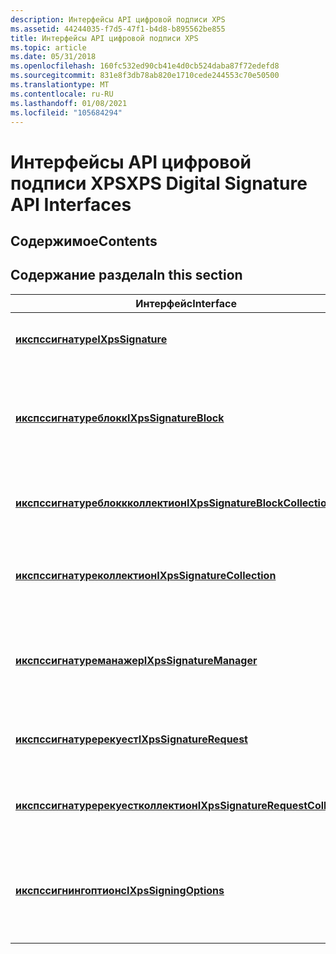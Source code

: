 ```yaml
---
description: Интерфейсы API цифровой подписи XPS
ms.assetid: 44244035-f7d5-47f1-b4d8-b895562be855
title: Интерфейсы API цифровой подписи XPS
ms.topic: article
ms.date: 05/31/2018
ms.openlocfilehash: 160fc532ed90cb41e4d0cb524daba87f72edefd8
ms.sourcegitcommit: 831e8f3db78ab820e1710cede244553c70e50500
ms.translationtype: MT
ms.contentlocale: ru-RU
ms.lasthandoff: 01/08/2021
ms.locfileid: "105684294"
---
```

# <a name="xps-digital-signature-api-interfaces"></a><span data-ttu-id="d01df-103">Интерфейсы API цифровой подписи XPS</span><span class="sxs-lookup"><span data-stu-id="d01df-103">XPS Digital Signature API Interfaces</span></span>

## <a name="contents"></a><span data-ttu-id="d01df-104">Содержимое</span><span class="sxs-lookup"><span data-stu-id="d01df-104">Contents</span></span>

## <a name="in-this-section"></a><span data-ttu-id="d01df-105">Содержание раздела</span><span class="sxs-lookup"><span data-stu-id="d01df-105">In this section</span></span>



| <span data-ttu-id="d01df-106">Интерфейс</span><span class="sxs-lookup"><span data-stu-id="d01df-106">Interface</span></span>                                                                           | <span data-ttu-id="d01df-107">Описание</span><span class="sxs-lookup"><span data-stu-id="d01df-107">Description</span></span>                                                                                         |
|-------------------------------------------------------------------------------------|-----------------------------------------------------------------------------------------------------|
| [<span data-ttu-id="d01df-108">**икспссигнатуре**</span><span class="sxs-lookup"><span data-stu-id="d01df-108">**IXpsSignature**</span></span>](/windows/desktop/api/xpsdigitalsignature/nn-xpsdigitalsignature-ixpssignature)<br/>                                   | <span data-ttu-id="d01df-109">Представляет одну цифровую подпись.</span><span class="sxs-lookup"><span data-stu-id="d01df-109">Represents a single digital signature.</span></span><br/>                                                   |
| [<span data-ttu-id="d01df-110">**икспссигнатуреблокк**</span><span class="sxs-lookup"><span data-stu-id="d01df-110">**IXpsSignatureBlock**</span></span>](/windows/desktop/api/xpsdigitalsignature/nn-xpsdigitalsignature-ixpssignatureblock)<br/>                         | <span data-ttu-id="d01df-111">Представляет блок запросов сигнатур, которые хранятся в Сигнатуредефинитионс части.</span><span class="sxs-lookup"><span data-stu-id="d01df-111">Represents a block of signature requests that are stored in a SignatureDefinitions part.</span></span><br/> |
| [<span data-ttu-id="d01df-112">**икспссигнатуреблоккколлектион**</span><span class="sxs-lookup"><span data-stu-id="d01df-112">**IXpsSignatureBlockCollection**</span></span>](/windows/desktop/api/xpsdigitalsignature/nn-xpsdigitalsignature-ixpssignatureblockcollection)<br/>     | <span data-ttu-id="d01df-113">Коллекция интерфейсов [**икспссигнатуреблокк**](/windows/desktop/api/xpsdigitalsignature/nn-xpsdigitalsignature-ixpssignatureblock) .</span><span class="sxs-lookup"><span data-stu-id="d01df-113">A collection of [**IXpsSignatureBlock**](/windows/desktop/api/xpsdigitalsignature/nn-xpsdigitalsignature-ixpssignatureblock) interfaces.</span></span><br/>             |
| [<span data-ttu-id="d01df-114">**икспссигнатуреколлектион**</span><span class="sxs-lookup"><span data-stu-id="d01df-114">**IXpsSignatureCollection**</span></span>](/windows/desktop/api/xpsdigitalsignature/nn-xpsdigitalsignature-ixpssignaturecollection)<br/>               | <span data-ttu-id="d01df-115">Коллекция указателей интерфейса [**икспссигнатуре**](/windows/desktop/api/xpsdigitalsignature/nn-xpsdigitalsignature-ixpssignature) .</span><span class="sxs-lookup"><span data-stu-id="d01df-115">A collection of [**IXpsSignature**](/windows/desktop/api/xpsdigitalsignature/nn-xpsdigitalsignature-ixpssignature) interface pointers.</span></span><br/>               |
| [<span data-ttu-id="d01df-116">**икспссигнатуреманажер**</span><span class="sxs-lookup"><span data-stu-id="d01df-116">**IXpsSignatureManager**</span></span>](/windows/desktop/api/xpsdigitalsignature/nn-xpsdigitalsignature-ixpssignaturemanager)<br/>                     | <span data-ttu-id="d01df-117">Управляет цифровыми подписями и запросами цифровых подписей документа XPS.</span><span class="sxs-lookup"><span data-stu-id="d01df-117">Manages the digital signatures and digital signature requests of an XPS document.</span></span><br/>        |
| [<span data-ttu-id="d01df-118">**икспссигнатуререкуест**</span><span class="sxs-lookup"><span data-stu-id="d01df-118">**IXpsSignatureRequest**</span></span>](/windows/desktop/api/xpsdigitalsignature/nn-xpsdigitalsignature-ixpssignaturerequest)<br/>                     | <span data-ttu-id="d01df-119">Обращается к компонентам запроса подписи.</span><span class="sxs-lookup"><span data-stu-id="d01df-119">Accesses the components of a signature request.</span></span><br/>                                          |
| [<span data-ttu-id="d01df-120">**икспссигнатуререкуестколлектион**</span><span class="sxs-lookup"><span data-stu-id="d01df-120">**IXpsSignatureRequestCollection**</span></span>](/windows/desktop/api/xpsdigitalsignature/nn-xpsdigitalsignature-ixpssignaturerequestcollection)<br/> | <span data-ttu-id="d01df-121">Коллекция интерфейсов [**икспссигнатуререкуест**](/windows/desktop/api/xpsdigitalsignature/nn-xpsdigitalsignature-ixpssignaturerequest) .</span><span class="sxs-lookup"><span data-stu-id="d01df-121">A collection of [**IXpsSignatureRequest**](/windows/desktop/api/xpsdigitalsignature/nn-xpsdigitalsignature-ixpssignaturerequest) interfaces.</span></span><br/>         |
| [<span data-ttu-id="d01df-122">**икспссигнингоптионс**</span><span class="sxs-lookup"><span data-stu-id="d01df-122">**IXpsSigningOptions**</span></span>](/windows/desktop/api/xpsdigitalsignature/nn-xpsdigitalsignature-ixpssigningoptions)<br/>                         | <span data-ttu-id="d01df-123">Предоставляет доступ к отдельным параметрам подписи, используемым новыми сигнатурами.</span><span class="sxs-lookup"><span data-stu-id="d01df-123">Provides access to the individual signing options that are used by new signatures.</span></span><br/>       |



 

 

 




